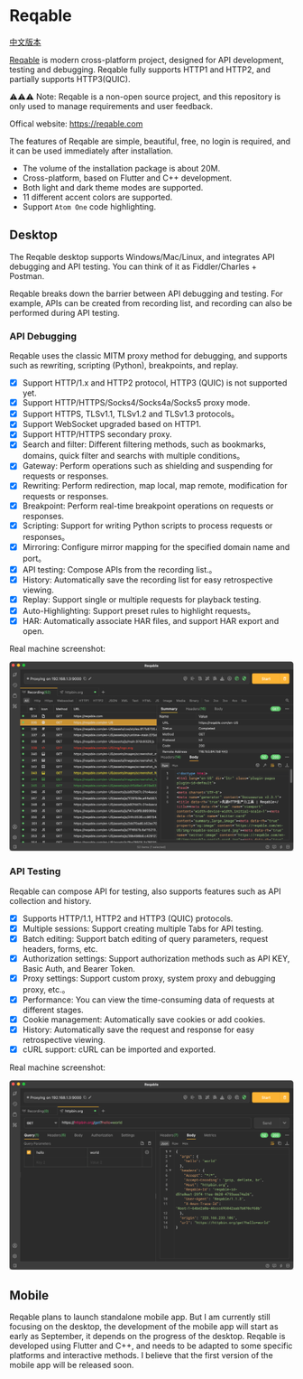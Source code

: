 # Reqable

[中文版本](./README_CN.md)

[Reqable](https://reqable.com/) is modern cross-platform project, designed for API development, testing and debugging. Reqable fully supports HTTP1 and HTTP2, and partially supports HTTP3(QUIC).

⚠️⚠️⚠️ Note: Reqable is a non-open source project, and this repository is only used to manage requirements and user feedback.

Offical website: https://reqable.com

The features of Reqable are simple, beautiful, free, no login is required, and it can be used immediately after installation.

- The volume of the installation package is about 20M.
- Cross-platform, based on Flutter and C++ development.
- Both light and dark theme modes are supported.
- 11 different accent colors are supported.
- Support `Atom One` code highlighting.

## Desktop

The Reqable desktop supports Windows/Mac/Linux, and integrates API debugging and API testing. You can think of it as Fiddler/Charles + Postman.

Reqable breaks down the barrier between API debugging and testing. For example, APIs can be created from recording list, and recording can also be performed during API testing.

### API Debugging

Reqable uses the classic MITM proxy method for debugging, and supports such as rewriting, scripting (Python), breakpoints, and replay.

- [x] Support HTTP/1.x and HTTP2 protocol, HTTP3 (QUIC) is not supported yet.
- [x] Support HTTP/HTTPS/Socks4/Socks4a/Socks5 proxy mode.
- [x] Support HTTPS, TLSv1.1, TLSv1.2 and TLSv1.3 protocols。
- [x] Support WebSocket upgraded based on HTTP1.
- [x] Support HTTP/HTTPS secondary proxy.
- [x] Search and filter: Different filtering methods, such as bookmarks, domains, quick filter and searchs with multiple conditions。
- [x] Gateway: Perform operations such as shielding and suspending for requests or responses.
- [x] Rewriting: Perform redirection, map local, map remote, modification for requests or responses.
- [x] Breakpoint: Perform real-time breakpoint operations on requests or responses.
- [x] Scripting: Support for writing Python scripts to process requests or responses。
- [x] Mirroring: Configure mirror mapping for the specified domain name and port。
- [x] API testing: Compose APIs from the recording list.。
- [x] History: Automatically save the recording list for easy retrospective viewing.
- [x] Replay: Support single or multiple requests for playback testing.
- [x] Auto-Highlighting: Support preset rules to highlight requests。
- [x] HAR: Automatically associate HAR files, and support HAR export and open.

Real machine screenshot:

![](/arts/screenshot_en_01.png)

### API Testing

Reqable can compose API for testing, also supports features such as API collection and history.

- [x] Supports HTTP/1.1, HTTP2 and HTTP3 (QUIC) protocols.
- [x] Multiple sessions: Support creating multiple Tabs for API testing.
- [x] Batch editing: Support batch editing of query parameters, request headers, forms, etc.
- [x] Authorization settings: Support authorization methods such as API KEY, Basic Auth, and Bearer Token.
- [x] Proxy settings: Support custom proxy, system proxy and debugging proxy, etc.。
- [x] Performance: You can view the time-consuming data of requests at different stages.
- [x] Cookie management: Automatically save cookies or add cookies.
- [x] History: Automatically save the request and response for easy retrospective viewing.
- [x] cURL support: cURL can be imported and exported.

Real machine screenshot:

![](/arts/screenshot_en_02.png)

## Mobile

Reqable plans to launch standalone mobile app. But I am currently still focusing on the desktop, the development of the mobile app will start as early as September, it depends on the progress of the desktop. Reqable is developed using Flutter and C++, and needs to be adapted to some specific platforms and interactive methods. I believe that the first version of the mobile app will be released soon.